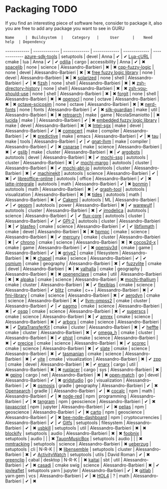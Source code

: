 # Packaging TODO

If you find an interesting piece of software here, consider to package it, also you are free to add any package you want to see in GURU

    Name     |  Buildsystem  |    Category   |     User      |    Need help  | Dependency
------------ | ------------- | ------------- | ------------- | ------------- | -------------
[azure-sdk-tools](https://github.com/Azure/azure-sdk-for-python/tree/main/tools/azure-sdk-tools) | setuptools | devel | Anna | ✔ | ✔
[Lua-cURL](https://github.com/Lua-cURL/Lua-cURLv3) | cmake | lua | Anna | ✔ | ✔
[odilia](https://odilia.app) | cargo | accessibility | Anna | ✔ | ✖
[spacelib](https://github.com/Alessandro-Barbieri/SpaceLib) | none | science | Alessandro-Barbieri | ✖ | ✖
[cpp-fuzzy-logic](https://sourceforge.net/projects/cpp-fuzzy-logic) | none | devel | Alessandro-Barbieri | ✖ | ✖
[free fuzzy logic library](http://ffll.sourceforge.net) | none | devel | Alessandro-Barbieri | ✖ | ✖
[solarized](https://github.com/altercation/solarized) | none | shell | Alessandro-Barbieri | ✔ | ✖
[fizsh](https://github.com/zsh-users/fizsh) | none | shell | Alessandro-Barbieri | ✖ | ✖
[zsh-directory-history](https://github.com/tymm/zsh-directory-history) | none | shell | Alessandro-Barbieri | ✖ | ✖
[zsh-you-should-use](https://github.com/MichaelAquilina/zsh-you-should-use) | none | shell | Alessandro-Barbieri | ✖ | ✖
[forgit](https://github.com/wfxr/forgit) | none | shell | Alessandro-Barbieri | ✖ | ✖
[openocl](https://openocl.org/) | none | octave | Alessandro-Barbieri | ✖ | ✖
[octave-scicosim](https://wiki.octave.org/Sci_cosim) | none | octave | Alessandro-Barbieri | ✖ | ✖
[nerd-fonts](https://nerdfonts.com) | none | fonts | Alessandro-Barbieri | ✔ | ✖
[silk-guardian](https://github.com/NateBrune/silk-guardian) | make | util | Alessandro-Barbieri | ✖ | ✖
[retroarch](https://www.retroarch.com/) | make | game | NicolaSmaniotto | | ✖
[lucida](https://github.com/claritylab/lucida) | make | | Alessandro-Barbieri | ✔ | ✖
[embedded fuzzy logic library](https://github.com/zerokol/eFLL) | make | devel | Alessandro-Barbieri | ✖ | ✖
[Intel-sgx](https://01.org/intel-softwareguard-extensions) | make | devel | Alessandro-Barbieri | ✔ | ✖
[compcert](https://compcert.org) | make | compiler | Alessandro-Barbieri | ✔ | ✖
[predictive](https://www.dr-qubit.org/predictive.html) | make | emacs | Alessandro-Barbieri | ✔ | ✖
[tau](http://www.cs.uoregon.edu/research/tau/home.php) | make | tools | Alessandro-Barbieri | ✔ | ✔
[gnat-llvm](https://github.com/AdaCore/gnat-llvm) | make | compiler | Alessandro-Barbieri | ✔ | ✖
[csparse](https://people.sc.fsu.edu/~jburkardt/c_src/csparse/csparse.html) | make | science | Alessandro-Barbieri | ✖ | ✔
[gslib](https://github.com/Nek5000/gslib) | make | cluster | Alessandro-Barbieri | ✖ | ✔
[argobots](https://www.argobots.org/) | autotools | devel | Alessandro-Barbieri | ✖ | ✔
[mochi-ssg](https://github.com/mochi-hpc/mochi-ssg) | autotools | cluster | Alessandro-Barbieri | ✖ | ✔
[mochi-margo](https://github.com/mochi-hpc/mochi-margo) | autotools | cluster | Alessandro-Barbieri | ✖ | ✔
[mochi-abt-io](https://github.com/mochi-hpc/mochi-abt-io) | autotools | cluster | Alessandro-Barbieri | ✖ | ✔
[machinekit](https://github.com/machinekit/machinekit) | autotools | science | Alessandro-Barbieri | ✔ | ✖ | ✔
[libreoffice-online](https://github.com/LibreOffice/online) | autotools | office | Alessandro-Barbieri | ✔ | ✖
[latte-integrale](https://www.math.ucdavis.edu/~latte/) | autotools | math | Alessandro-Barbieri | ✔ | ✖
[bonmin](https://projects.coin-or.org/Bonmin) | autotools | math | Alessandro-Barbieri | ✖ | ✔
[graph-tool](https://graph-tool.skewed.de/) | autotools | visualization | Alessandro-Barbieri | ✖ | ✖
[tides](https://sourceforge.net/projects/tidesodes/) | autotools | math | Alessandro-Barbieri | ✖ | ✔
[Cakeml](https://cakeml.org/) | autotools | ML | Alessandro-Barbieri | ✔ | ✔
[geopm](https://geopm.github.io/) | autotools | power | Alessandro-Barbieri | ✖ | ✔
[warewulf](https://warewulf.lbl.gov/) | autotools | cluster | Alessandro-Barbieri | ✖ | ✔
[jmodelica](https://github.com/jnorthrup/jmodelica) | autotools | science | Alessandro-Barbieri | ✔ | ✔
[flux-core](https://github.com/flux-framework/flux-core) | autotools | cluster | Alessandro-Barbieri | ✔ | ✔
[GPI-2](https://github.com/cc-hpc-itwm/GPI-2) | autotools | cluster | Alessandro-Barbieri | ✖ | ✔
[blasfeo](https://github.com/giaf/blasfeo) | cmake | science | Alessandro-Barbieri | ✔ | ✔
[libfixmath](https://github.com/PetteriAimonen/libfixmath) | cmake | devel | Alessandro-Barbieri | ✖ | ✖
[hpmpc](https://github.com/giaf/hpmpc) | cmake | science | Alessandro-Barbieri | ✖ | ✔
[mercury](https://github.com/mercury-hpc/mercury) | cmake | cluster | Alessandro-Barbieri | ✖ | ✔
[chrono](https://projectchrono.org/) | cmake | science | Alessandro-Barbieri | ✖ | ✖
[cocos2d-x](https://github.com/cocos2d/cocos2d-x) | cmake | game | Alessandro-Barbieri | ✔ | ✖
[opensiv3d](https://github.com/Siv3D/OpenSiv3D) | cmake | game | Alessandro-Barbieri | ✔ | ✖
[grive2](https://github.com/vitalif/grive2) | cmake | filesystem | Alessandro-Barbieri | ✖ | ✖
[chapel](https://github.com/chapel-lang/chapel) | make | science | Alessandro-Barbieri | ✔ | ✔
[osmium](https://wiki.openstreetmap.org/wiki/Osmium) | cmake | geography | Alessandro-Barbieri | ✖ | ✔
[fuzzylite](https://github.com/fuzzylite/fuzzylite) | cmake | devel | Alessandro-Barbieri | ✖ | ✖
[valhalla](https://github.com/valhalla/valhalla) | cmake | geography | Alessandro-Barbieri | ✖ | ✖
[openenclave](https://openenclave.io/sdk/) | cmake | util | Alessandro-Barbieri | ✖ | ✖
[alpaka](https://github.com/alpaka-group/alpaka) | cmake | science | Alessandro-Barbieri | ✖
[mochi-thallium](https://github.com/mochi-hpc/mochi-thallium) | cmake | cluster | Alessandro-Barbieri | ✖ | ✔
[flexiblas](https://www.mpi-magdeburg.mpg.de/projects/flexiblas) | cmake | science | Alessandro-Barbieri | ✔
[blitz](https://github.com/blitzpp/blitz) | cmake | c++ | Alessandro-Barbieri | ✖ | ✔
[fmi-library](https://github.com/modelon-community/fmi-library) | cmake | science | Alessandro-Barbieri | ✖ | ✔
[aerodyn](https://github.com/OpenFAST/openfast/tree/main/modules/aerodyn) | cmake | science | Alessandro-Barbieri | ✖ | ✔
[llvm-ompss2](https://github.com/bsc-pm/llvm) | cmake | cluster | Alessandro-Barbieri | ✔ | ✔
[pagmo](https://esa.github.io/pagmo2/) | cmake | science | Alessandro-Barbieri | ✖ | ✔
[osqp](https://github.com/osqp/osqp) | cmake | science | Alessandro-Barbieri | ✖ | ✔
[superscs](https://github.com/kul-optec/superscs) | cmake | science | Alessandro-Barbieri | ✖ | ✔
[amrex](https://github.com/AMReX-Codes/amrex/blob/development/CMakeLists.txt) | cmake | science | Alessandro-Barbieri | ✖ | ✔
[arborx](https://github.com/arborx/ArborX) | cmake | science | Alessandro-Barbieri | ✖ | ✔
[DataTransferKit](https://github.com/ORNL-CEES/DataTransferKit) | cmake | cluster | Alessandro-Barbieri | ✖ | ✔
[heffte](https://bitbucket.org/icl/heffte/src/master/) | cmake | cluster | Alessandro-Barbieri | ✖ | ✔
[omega_h](https://github.com/sandialabs/omega_h) | cmake | cluster | Alessandro-Barbieri | ✖ | ✔
[phist](https://bitbucket.org/essex/phist/) | cmake | science | Alessandro-Barbieri | ✖ | ✔
[precice](https://github.com/precice/precice) | cmake | science | Alessandro-Barbieri | ✖ | ✔
[scorec](https://github.com/SCOREC/core) | cmake | science | Alessandro-Barbieri | ✖ | ✔
[slate](https://bitbucket.org/icl/slate/) | cmake | science | Alessandro-Barbieri | ✖ | ✔
[tasmanian](https://github.com/ORNL/TASMANIAN) | cmake | science | Alessandro-Barbieri | ✖ | ✔
[vite](https://solverstack.gitlabpages.inria.fr/vite/) | cmake | visualization | Alessandro-Barbieri | ✖ | ✔
[zpp](https://github.com/jbigot/zpp) | cmake | devel | Alessandro-Barbieri | ✖ | ✔
[enarx](https://enarx.dev/) | cargo | util | Alessandro-Barbieri | ✖ | ✖
[ruplacer](https://github.com/dmerejkowsky/ruplacer) | cargo | sys | Alessandro-Barbieri | ✖ | ✖
[gping](https://github.com/orf/gping) | cargo | net | Alessandro-Barbieri | ✖ | ✖
[open-match](https://github.com/googleforgames/open-match) | go | devel | Alessandro-Barbieri | ✔ | ✖
[gridstudio](https://github.com/ricklamers/gridstudio) | go | visualization | Alessandro-Barbieri | ✔ | ✖
[osmosis](https://wiki.openstreetmap.org/wiki/Osmosis) | gradle | geography | Alessandro-Barbieri | ✔ | ✖
[Opensearch](https://github.com/opensearch-project/OpenSearch) | gradle |  | Alessandro-Barbieri | ✔ | ✖
[cocalc](https://github.com/sagemathinc/cocalc) | npm | math | Alessandro-Barbieri | ✔ | ✖
[node-red](https://nodered.org/) | npm | programming | Alessandro-Barbieri | ✔ | ✖
[tangram](https://github.com/tangrams/tangram) | npm | geoscience | Alessandro-Barbieri | ✔ | ✖
[ijavascript](https://github.com/n-riesco/ijavascript) | npm | jupyter | Alessandro-Barbieri | ✔ | ✖
[pelias](https://github.com/pelias/pelias) | npm | geoscience | Alessandro-Barbieri | ✔ | ✖
[carto](https://github.com/mapbox/carto) | npm | geoscience | Alessandro-Barbieri | ✔ | ✖
[bee-node-dashboard](https://github.com/iotaledger/node-dashboard) | npm | cryptocurrencies | Alessandro-Barbieri | ✔ | ✔
[Gitfs](https://github.com/presslabs/gitfs) | setuptools | filesystem | Alessandro-Barbieri | ✔ | ✖
[usbkill](https://github.com/hephaest0s/usbkill) | setuptools | util | Alessandro-Barbieri | ✖ | ✖
[blockify](https://github.com/serialoverflow/blockify) | setuptools | audio | Alessandro-Barbieri | ✖ | ✖
[foobnix](https://github.com/foobnix/foobnix) | setuptools | audio | | | ✖
[TauonMusicBox](https://github.com/Taiko2k/TauonMusicBox) | setuptools | audio | | | ✖
[mmtracking](https://github.com/open-mmlab/mmtracking) | setuptools | science | Alessandro-Barbieri | ✖
[ueberzug](https://github.com/seebye/ueberzug) | setuptools | cli | N-R-K | | ✖
[libensemble](https://github.com/Libensemble/libensemble) | setuptools | cluster | Alessandro-Barbieri | ✖ | ✔
[ActivityWatch](https://github.com/ActivityWatch/activitywatch) | setuptools | utils | David Roman | ✔ | ✖ 
[greenclip](https://github.com/erebe/greenclip) | cabal | desktop | N-R-K | | ✖
[kaitai](https://github.com/kaitai-io/kaitai_struct) | sbt | util | Alessandro-Barbieri | ✔ | ✖
[casadi](https://web.casadi.org/) | cmake swig | science | Alessandro-Barbieri | ✖ | ✔
[ipyleaflet](https://github.com/jupyter-widgets/ipyleaflet) | setuptools yarn | jupyter | Alessandro-Barbieri | ✔ | ✖
[gitlab](https://gitlab.com/gitlab-org/gitlab-foss) | yarn gem | vcs | Alessandro-Barbieri | ✔ | ✖
[HOL4](http://hol-theorem-prover.org/) | ? | math | Alessandro-Barbieri | ✔ | ✖
